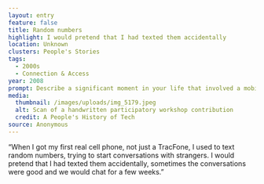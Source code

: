 ```yaml
---
layout: entry
feature: false
title: Random numbers
highlight: I would pretend that I had texted them accidentally
location: Unknown
clusters: People's Stories
tags:
  - 2000s
  - Connection & Access
year: 2008
prompt: Describe a significant moment in your life that involved a mobile phone.
media:
  thumbnail: /images/uploads/img_5179.jpeg
  alt: Scan of a handwritten participatory workshop contribution
  credit: A People's History of Tech
source: Anonymous
---
```

“When I got my first real cell phone, not just a TracFone, I used to text random numbers, trying to start conversations with strangers. I would pretend that I had texted them accidentally, sometimes the conversations were good and we would chat for a few weeks.”
